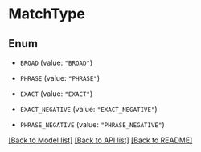 # MatchType

## Enum


* `BROAD` (value: `"BROAD"`)

* `PHRASE` (value: `"PHRASE"`)

* `EXACT` (value: `"EXACT"`)

* `EXACT_NEGATIVE` (value: `"EXACT_NEGATIVE"`)

* `PHRASE_NEGATIVE` (value: `"PHRASE_NEGATIVE"`)


[[Back to Model list]](../README.md#documentation-for-models) [[Back to API list]](../README.md#documentation-for-api-endpoints) [[Back to README]](../README.md)


